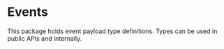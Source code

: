 # Events

This package holds event payload type definitions. Types can be used in public APIs and internally.
